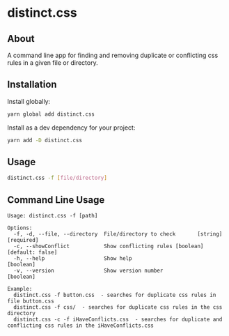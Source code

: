 # distinct.css

## About

A command line app for finding and removing duplicate or conflicting css rules in a given file or directory.

## Installation

Install globally:

```bash
yarn global add distinct.css
```

Install as a dev dependency for your project:

```bash
yarn add -D distinct.css
```

## Usage

```bash
distinct.css -f [file/directory]
```

## Command Line Usage

```
Usage: distinct.css -f [path]

Options:
  -f, -d, --file, --directory  File/directory to check       [string] [required]
  -c, --showConflict           Show conflicting rules [boolean] [default: false]
  -h, --help                   Show help                               [boolean]
  -v, --version                Show version number                     [boolean]

Example:
  distinct.css -f button.css  - searches for duplicate css rules in file button.css
  distinct.css -f css/  - searches for duplicate css rules in the css directory
  distinct.css -c -f iHaveConflicts.css  - searches for duplicate and conflicting css rules in the iHaveConflicts.css
```
